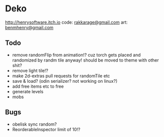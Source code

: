 # Deko

<http://henrysoftware.itch.io>
code: rakkarage@gmail.com
art: benmhenry@gmail.com

## Todo

- remove randomFlip from animation!? cuz torch gets placed and randomized by randm tile anyway! should be moved to theme with other shit?
- remove light tile!?
- make 2d-extras pull requests for randomTile etc
- save & load? (odin serializer? not working on linux?)
- add free items etc to free
- generate levels
- mobs

## Bugs

- obelisk sync random?
- ReorderableInspector limit of 10!?
